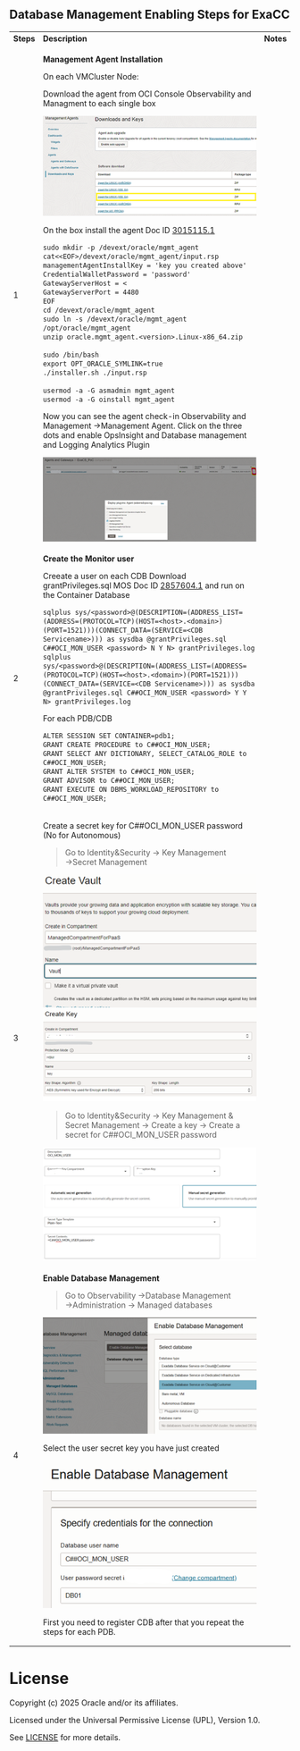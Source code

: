 ## **Database Management Enabling Steps for ExaCC**


<table>
<tbody>
<tr>
<th align="left">Steps</th>
<th align="left">Description</th>
<th align="left">Notes</th>
</tr>
<tr>

<td align="left" >1</td>
<td align="left">

__Management Agent Installation__

On each VMCluster Node:


Download the agent from OCI Console Observability and Managment to each single box

<img src="./images/DBM_ExaCC_1.png">

On the box install the agent Doc ID [3015115.1](https://support.oracle.com/epmos/faces/DocumentDisplay?_afrLoop=455266221038386&id=3015115.1&_afrWindowMode=0&_adf.ctrl-state=78xw71hh9_4)

```
sudo mkdir -p /devext/oracle/mgmt_agent
cat<<EOF>/devext/oracle/mgmt_agent/input.rsp
managementAgentInstallKey = 'key you created above'
CredentialWalletPassword = 'password'
GatewayServerHost = <
GatewayServerPort = 4480
EOF
cd /devext/oracle/mgmt_agent
sudo ln -s /devext/oracle/mgmt_agent /opt/oracle/mgmt_agent
unzip oracle.mgmt_agent.<version>.Linux-x86_64.zip

sudo /bin/bash
export OPT_ORACLE_SYMLINK=true
./installer.sh ./input.rsp

usermod -a -G asmadmin mgmt_agent
usermod -a -G oinstall mgmt_agent
```
Now you can see the agent check-in Observability and Management →Management Agent. Click on the three dots and enable OpsInsight and Database management and Logging Analytics Plugin

<img src="./images/DBM_ExaCC_2.png"> 

</td>
<td align="left"> 


</td>
</tr>

<tr>
<td align="left" rowspan="2" >2</td>


<td align="left">

__Create the Monitor user__

Creeate a user on each CDB
Download grantPrivileges.sql MOS Doc ID [2857604.1](https://support.oracle.com/epmos/faces/SearchDocDisplay?_adf.ctrl-state=1dhr4uuluw_4&_afrLoop=105039164570647#BODYTEXT) and run on the Container Database
```
sqlplus sys/<password>@(DESCRIPTION=(ADDRESS_LIST=(ADDRESS=(PROTOCOL=TCP)(HOST=<host>.<domain>)(PORT=1521)))(CONNECT_DATA=(SERVICE=<CDB Servicename>))) as sysdba @grantPrivileges.sql C##OCI_MON_USER <password> N Y N> grantPrivileges.log
sqlplus 
sys/<password>@(DESCRIPTION=(ADDRESS_LIST=(ADDRESS=(PROTOCOL=TCP)(HOST=<host>.<domain>)(PORT=1521)))(CONNECT_DATA=(SERVICE=<CDB Servicename>))) as sysdba @grantPrivileges.sql C##OCI_MON_USER <password> Y Y N> grantPrivileges.log
```
For each PDB/CDB
```
ALTER SESSION SET CONTAINER=pdb1;
GRANT CREATE PROCEDURE to C##OCI_MON_USER;
GRANT SELECT ANY DICTIONARY, SELECT_CATALOG_ROLE to C##OCI_MON_USER;
GRANT ALTER SYSTEM to C##OCI_MON_USER;
GRANT ADVISOR to C##OCI_MON_USER;
GRANT EXECUTE ON DBMS_WORKLOAD_REPOSITORY to C##OCI_MON_USER;
```
</td>  

</td>
</tr>

<tr>


</td>      
</tr>



<td align="left">3</td>
<td align="left">

Create a secret key for C##OCI_MON_USER password (No for Autonomous)
>Go to Identity&Security → Key Management →Secret Management

<img src="./images/DBM_ExaCC_3.png">
<img src="./images/DBM_ExaCC_4.png">

>Go to Identity&Security → Key Management & Secret Management → Create a key → Create a secret for C##OCI_MON_USER password

<img src="./images/DBM_ExaCC_5.png">

</td>
<td align="left">


</td>
</tr>

<td align="left">4</td>
<td align="left">

__Enable Database Management__
>Go to Observability →Database Management →Administration → Managed databases

<img src="./images/DBM_ExaCC_6.png">

Select the user secret key you have just created

<img src="./images/DBM_ExaCC_7.png">

First you need to register CDB after that you repeat the steps for each PDB.
</td>
<td align="left">

</td>
</tr> 



<tr>

</td>
</tr> 
 
</tbody>
</table>



# License <!-- omit from toc -->

Copyright (c) 2025 Oracle and/or its affiliates.

Licensed under the Universal Permissive License (UPL), Version 1.0.

See [LICENSE](/LICENSE) for more details.